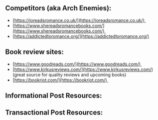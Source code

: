 
## Competitors (aka Arch Enemies):

- [https://joreadsromance.co.uk/](https://joreadsromance.co.uk/) 
- [https://www.shereadsromancebooks.com/](https://www.shereadsromancebooks.com/) 
- [https://addictedtoromance.org/](https://addictedtoromance.org/)

## Book review sites:

- [https://www.goodreads.com/](https://www.goodreads.com/) 
- [https://www.kirkusreviews.com/](https://www.kirkusreviews.com/) (great source for quality reviews and upcoming books)
- [https://bookriot.com/](https://bookriot.com/) 

## Informational Post Resources:

  

## Transactional Post Resources:
